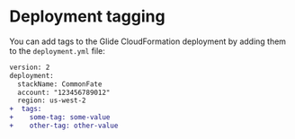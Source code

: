 # Deployment tagging

You can add tags to the Glide CloudFormation deployment by adding them to the `deployment.yml` file:

```diff
version: 2
deployment:
  stackName: CommonFate
  account: "123456789012"
  region: us-west-2
+  tags:
+    some-tag: some-value
+    other-tag: other-value
```
